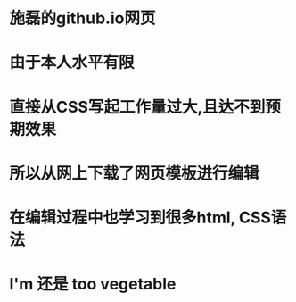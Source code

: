 # 施磊的github.io网页
# 由于本人水平有限
# 直接从CSS写起工作量过大,且达不到预期效果
# 所以从网上下载了网页模板进行编辑
# 在编辑过程中也学习到很多html, CSS语法
# I'm 还是 too vegetable
